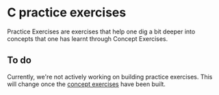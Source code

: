 # C practice exercises

Practice Exercises are exercises that help one dig a bit deeper into concepts that one has learnt through Concept Exercises.

## To do

Currently, we're not actively working on building practice exercises. This will change once the [concept exercises][exercises-concept] have been built.

[exercises-concept]: ../concept/README.md
